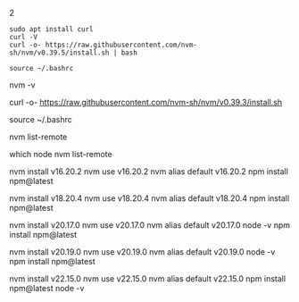 2
```
sudo apt install curl
curl -V
curl -o- https://raw.githubusercontent.com/nvm-sh/nvm/v0.39.5/install.sh | bash

source ~/.bashrc
```

nvm -v


curl -o- https://raw.githubusercontent.com/nvm-sh/nvm/v0.39.3/install.sh

source ~/.bashrc

nvm list-remote

which node
nvm list-remote

nvm install v16.20.2
nvm use v16.20.2
nvm alias default v16.20.2
npm install npm@latest

nvm install v18.20.4
nvm use v18.20.4
nvm alias default v18.20.4
npm install npm@latest

nvm install v20.17.0
nvm use v20.17.0
nvm alias default v20.17.0
node -v
npm install npm@latest

nvm install v20.19.0
nvm use v20.19.0
nvm alias default v20.19.0
node -v
npm install npm@latest


nvm install v22.15.0
nvm use v22.15.0
nvm alias default v22.15.0
npm install npm@latest
node -v
